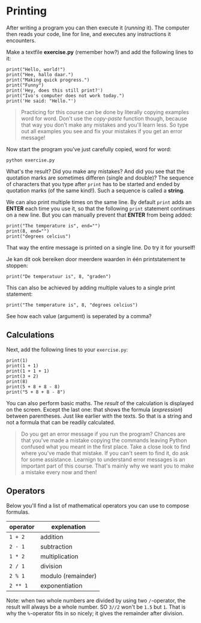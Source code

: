# Printing

After writing a program you can then execute it (*running* it). The computer then reads your code, line for line, and executes any instructions it encounters.

Make a textfile **exercise.py** (remember how?) and add the following lines to it:

    print("Hello, world!")
    print("Hee, hallo daar.")
    print("Making quick progress.")
    print("Funny")
    print('Hey, does this still print?')
    print("Ivo's computer does not work today.")
    print('He said: "Hello."')

> Practicing for this course can be done by literally copying examples word for word. Don't use the *copy-paste* function though, because that way you don't make any mistakes and you'll learn less. So type out all examples you see and fix your mistakes if you get an error message!

Now start the program you've just carefully copied, word for word:

    python exercise.py

What's the result? Did you make any mistakes? And did you see that the quotation marks are sometimes differen (single and double)? The sequence of characters that you type after `print` has to be started and ended by quotation marks (of the same kind!). Such a sequence is called a **string**.

We can also print multiple times on the same line. By default `print` adds an **ENTER** each time you use it, so that the following `print` statement continues on a new line. But you can manually prevent that **ENTER** from being added:

    print("The temperature is", end="")
    print(8, end="")
    print("degrees celcius")

That way the entire message is printed on a single line. Do try it for yourself!

Je kan dit ook bereiken door meerdere waarden in één printstatement te stoppen:

    print("De temperatuur is", 8, "graden")

This can also be achieved by adding multiple values to a single print statement:

    print("The temperature is", 8, "degrees celcius")

See how each value (argument) is seperated by a comma?

## Calculations

Next, add the following lines to your `exercise.py`:

    print(1)
    print(1 + 1)
    print(1 + 1 + 1)
    print(3 + 2)
    print(8)
    print(5 + 8 + 8 - 8)
    print("5 + 8 + 8 - 8")

You can also perform basic maths. The *result* of the calculation is displayed on the screen. Except the last one: that shows the formula (*expression*) between parentheses. Just like earlier with the texts. So that is a string and not a formula that can be readily calculated.

> Do you get an error message if you run the program? Chances are that you've made a mistake copying the commands leaving Python confused what you meant in the first place. Take a close look to find where you've made that mistake. If you can't seem to find it, do ask for some assistance. Learnign to understand error messages is an important part of this course. That's mainly why we want you to make a mistake every now and then!

## Operators

Below you'll find a list of mathematical operators you can use to compose formulas.

| operator | explenation               |  
| -------- | ------------------------- |  
| `1 + 2`  | addition                  |  
| `2 - 1`  | subtraction               |  
| `1 * 2`  | multiplication            |  
| `2 / 1`  | division                  |  
| `2 % 1`  | modulo (remainder)        |  
| `2 ** 1` | exponentiation            |  


Note: when two whole numbers are divided by using two `/`-operator, the result will always be a whole number. SO `3//2` won't be `1.5` but `1`. That is why the `%`-operator fits in so nicely; it gives the remainder after division.
